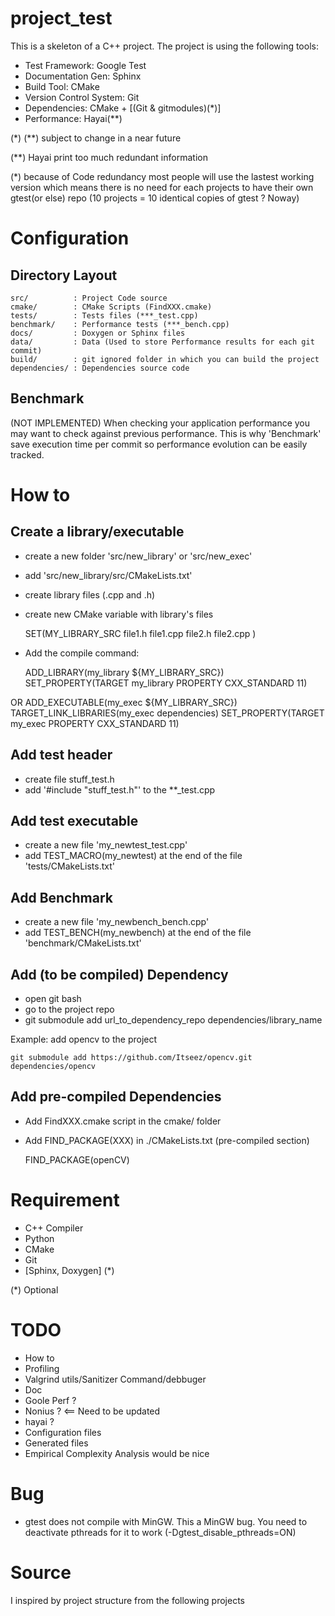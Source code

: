 project_test
============

This is a skeleton of a C++ project.
The project is using the following tools:

* Test Framework: Google Test
* Documentation Gen: Sphinx
* Build Tool: CMake
* Version Control System: Git
* Dependencies: CMake + [(Git & gitmodules)(*)]
* Performance: Hayai(**)

(*) (**) subject to change in a near future

(**) Hayai print too much redundant information

(*) because of Code redundancy most people will use the lastest working
version which means there is no need for each projects to have their own
gtest(or else) repo (10 projects = 10 identical copies of gtest ? Noway)

# Configuration

## Directory Layout

    src/          : Project Code source
    cmake/        : CMake Scripts (FindXXX.cmake)
    tests/        : Tests files (***_test.cpp)
    benchmark/    : Performance tests (***_bench.cpp)
    docs/         : Doxygen or Sphinx files
    data/         : Data (Used to store Performance results for each git commit)
    build/        : git ignored folder in which you can build the project
    dependencies/ : Dependencies source code

## Benchmark

(NOT IMPLEMENTED)
When checking your application performance you may want to check against previous
performance. This is why 'Benchmark' save execution time per commit so performance
evolution can be easily tracked.

# How to

## Create a library/executable

* create a new folder 'src/new_library' or 'src/new_exec'
* add 'src/new_library/src/CMakeLists.txt'
* create library files (.cpp and .h)
* create new CMake variable with library's files

    SET(MY_LIBRARY_SRC
        file1.h
        file1.cpp
        file2.h
        file2.cpp
    )

* Add the compile command:

    ADD_LIBRARY(my_library ${MY_LIBRARY_SRC})
    SET_PROPERTY(TARGET my_library PROPERTY CXX_STANDARD 11)

OR
    ADD_EXECUTABLE(my_exec ${MY_LIBRARY_SRC})
    TARGET_LINK_LIBRARIES(my_exec dependencies)
    SET_PROPERTY(TARGET my_exec PROPERTY CXX_STANDARD 11)

## Add test header

* create file stuff_test.h
* add '#include "stuff_test.h"' to the **_test.cpp

## Add test executable

* create a new file 'my_newtest_test.cpp'
* add TEST_MACRO(my_newtest) at the end of the file 'tests/CMakeLists.txt'

## Add Benchmark

* create a new file 'my_newbench_bench.cpp'
* add TEST_BENCH(my_newbench) at the end of the file 'benchmark/CMakeLists.txt'

## Add (to be compiled) Dependency

* open git bash
* go to the project repo
* git submodule add url_to_dependency_repo dependencies/library_name

Example: add opencv to the project

    git submodule add https://github.com/Itseez/opencv.git dependencies/opencv

## Add pre-compiled Dependencies

* Add FindXXX.cmake script in the cmake/ folder
* Add FIND_PACKAGE(XXX) in ./CMakeLists.txt  (pre-compiled section)

    FIND_PACKAGE(openCV)

# Requirement

* C++ Compiler
* Python
* CMake
* Git
* [Sphinx, Doxygen] (*)

(*) Optional


TODO
====

* How to
* Profiling
* Valgrind utils/Sanitizer Command/debbuger
* Doc
* Goole Perf ?
* Nonius ? <== Need to be updated
* hayai ?
* Configuration files
* Generated files
* Empirical Complexity Analysis would be nice

Bug
===

* gtest does not compile with MinGW. This a MinGW bug. You need to deactivate
pthreads for it to work (-Dgtest_disable_pthreads=ON)


Source
======

I inspired by project structure from the following projects



